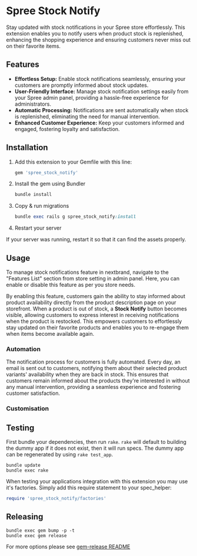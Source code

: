 # Spree Stock Notify

Stay updated with stock notifications in your Spree store effortlessly. This extension enables you to notify users when product stock is replenished, enhancing the shopping experience and ensuring customers never miss out on their favorite items.

## Features

- **Effortless Setup:** Enable stock notifications seamlessly, ensuring your customers are promptly informed about stock updates.
- **User-Friendly Interface:** Manage stock notification settings easily from your Spree admin panel, providing a hassle-free experience for administrators.
- **Automatic Processing:** Notifications are sent automatically when stock is replenished, eliminating the need for manual intervention.
- **Enhanced Customer Experience:** Keep your customers informed and engaged, fostering loyalty and satisfaction.

## Installation

1. Add this extension to your Gemfile with this line:

    ```ruby
    gem 'spree_stock_notify'
    ```

2. Install the gem using Bundler

    ```ruby
    bundle install
    ```

3. Copy & run migrations

    ```ruby
    bundle exec rails g spree_stock_notify:install
    ```

4. Restart your server

  If your server was running, restart it so that it can find the assets properly.

## Usage

To manage stock notifications feature in nextbrand, navigate to the "Features List" section from store setting in admin panel. Here, you can enable or disable this feature as per you store needs. 

By enabling this feature, customers gain the ability to stay informed about product availability directly from the product description page on your storefront. When a product is out of stock, a **Stock Notify** button becomes visible, allowing customers to express interest in receiving notifications when the product is restocked. This empowers customers to effortlessly stay updated on their favorite products and enables you to re-engage them when items become available again.

### Automation

The notification process for customers is fully automated. Every day, an email is sent out to customers, notifying them about their selected product variants' availability when they are back in stock. This ensures that customers remain informed about the products they're interested in without any manual intervention, providing a seamless experience and fostering customer satisfaction.

### Customisation

## Testing

First bundle your dependencies, then run `rake`. `rake` will default to building the dummy app if it does not exist, then it will run specs. The dummy app can be regenerated by using `rake test_app`.

```shell
bundle update
bundle exec rake
```

When testing your applications integration with this extension you may use it's factories.
Simply add this require statement to your spec_helper:

```ruby
require 'spree_stock_notify/factories'
```

## Releasing

```shell
bundle exec gem bump -p -t
bundle exec gem release
```

For more options please see [gem-release README](https://github.com/svenfuchs/gem-release)
